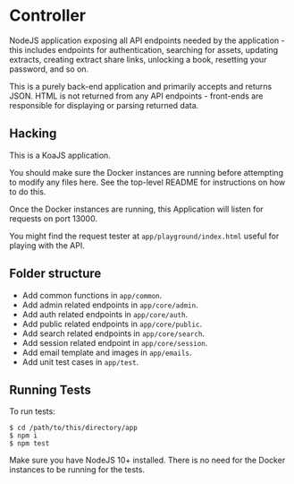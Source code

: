 # Controller

NodeJS application exposing all API endpoints needed by the application - this includes endpoints for authentication, searching for assets, updating extracts, creating extract share links, unlocking a book, resetting your password, and so on.

This is a purely back-end application and primarily accepts and returns JSON. HTML is not returned from any API endpoints - front-ends are responsible for displaying or parsing returned data.

## Hacking

This is a KoaJS application.

You should make sure the Docker instances are running before attempting to modify any files here.
See the top-level README for instructions on how to do this.

Once the Docker instances are running, this Application will listen for requests on port 13000.

You might find the request tester at `app/playground/index.html` useful for playing with the API.

## Folder structure

- Add common functions in `app/common`.
- Add admin related endpoints in `app/core/admin`.
- Add auth related endpoints in `app/core/auth`.
- Add public related endpoints in `app/core/public`.
- Add search related endpoints in `app/core/search`.
- Add session related endpoint in `app/core/session`.
- Add email template and images in `app/emails`.
- Add unit test cases in `app/test`.

## Running Tests

To run tests:

	$ cd /path/to/this/directory/app
	$ npm i
	$ npm test

Make sure you have NodeJS 10+ installed. There is no need for the Docker instances to be running for the tests.
